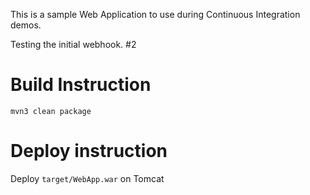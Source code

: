 This is a sample Web Application to use during Continuous Integration demos.

Testing the initial webhook. #2

# Build Instruction

```
mvn3 clean package
```

# Deploy instruction

Deploy ```target/WebApp.war``` on Tomcat
 
